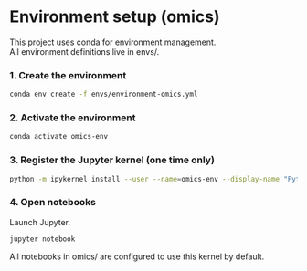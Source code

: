 # Environment setup (omics)

This project uses conda for environment management.  
All environment definitions live in envs/.

### 1. Create the environment
```bash
conda env create -f envs/environment-omics.yml
```
### 2. Activate the environment
```bash
conda activate omics-env
```
### 3. Register the Jupyter kernel (one time only)
```bash
python -m ipykernel install --user --name=omics-env --display-name "Python (omics)"
```
### 4. Open notebooks
Launch Jupyter.
```bash
jupyter notebook
```
All notebooks in omics/ are configured to use this kernel by default.
